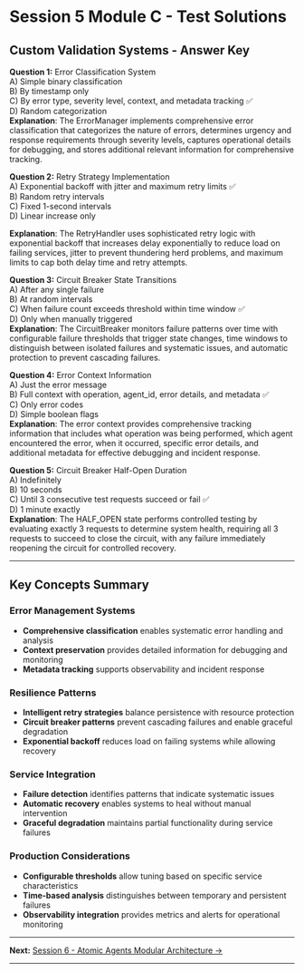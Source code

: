 # Session 5 Module C - Test Solutions

## Custom Validation Systems - Answer Key

**Question 1:** Error Classification System  
A) Simple binary classification  
B) By timestamp only  
C) By error type, severity level, context, and metadata tracking ✅  
D) Random categorization  
**Explanation**: The ErrorManager implements comprehensive error classification that categorizes the nature of errors, determines urgency and response requirements through severity levels, captures operational details for debugging, and stores additional relevant information for comprehensive tracking.

**Question 2:** Retry Strategy Implementation  
A) Exponential backoff with jitter and maximum retry limits ✅  
B) Random retry intervals  
C) Fixed 1-second intervals  
D) Linear increase only  

**Explanation**: The RetryHandler uses sophisticated retry logic with exponential backoff that increases delay exponentially to reduce load on failing services, jitter to prevent thundering herd problems, and maximum limits to cap both delay time and retry attempts.

**Question 3:** Circuit Breaker State Transitions  
A) After any single failure  
B) At random intervals  
C) When failure count exceeds threshold within time window ✅  
D) Only when manually triggered  
**Explanation**: The CircuitBreaker monitors failure patterns over time with configurable failure thresholds that trigger state changes, time windows to distinguish between isolated failures and systematic issues, and automatic protection to prevent cascading failures.

**Question 4:** Error Context Information  
A) Just the error message  
B) Full context with operation, agent_id, error details, and metadata ✅  
C) Only error codes  
D) Simple boolean flags  
**Explanation**: The error context provides comprehensive tracking information that includes what operation was being performed, which agent encountered the error, when it occurred, specific error details, and additional metadata for effective debugging and incident response.

**Question 5:** Circuit Breaker Half-Open Duration  
A) Indefinitely  
B) 10 seconds  
C) Until 3 consecutive test requests succeed or fail ✅  
D) 1 minute exactly  
**Explanation**: The HALF_OPEN state performs controlled testing by evaluating exactly 3 requests to determine system health, requiring all 3 requests to succeed to close the circuit, with any failure immediately reopening the circuit for controlled recovery.

---

## Key Concepts Summary

### Error Management Systems  
- **Comprehensive classification** enables systematic error handling and analysis  
- **Context preservation** provides detailed information for debugging and monitoring  
- **Metadata tracking** supports observability and incident response  

### Resilience Patterns  
- **Intelligent retry strategies** balance persistence with resource protection  
- **Circuit breaker patterns** prevent cascading failures and enable graceful degradation  
- **Exponential backoff** reduces load on failing systems while allowing recovery  

### Service Integration  
- **Failure detection** identifies patterns that indicate systematic issues  
- **Automatic recovery** enables systems to heal without manual intervention  
- **Graceful degradation** maintains partial functionality during service failures  

### Production Considerations  
- **Configurable thresholds** allow tuning based on specific service characteristics  
- **Time-based analysis** distinguishes between temporary and persistent failures  
- **Observability integration** provides metrics and alerts for operational monitoring  
---

**Next:** [Session 6 - Atomic Agents Modular Architecture →](Session6_Atomic_Agents_Modular_Architecture.md)

---
